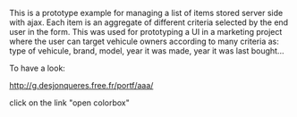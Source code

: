 This is a prototype example for managing a list of items stored server side with ajax. Each item is an aggregate of different criteria selected by the end user in the form. This was used for prototyping a UI in a marketing project where the user can target vehicule owners according to many criteria as: type of vehicule, brand, model, year it was made, year it was last bought...

To have a look:

http://g.desjonqueres.free.fr/portf/aaa/

click on the link "open colorbox"